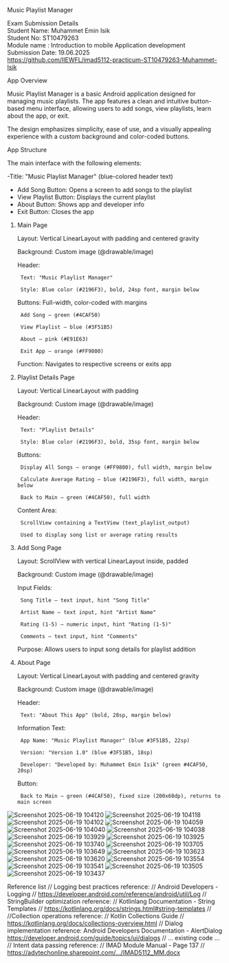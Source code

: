  Music Playlist Manager

Exam Submission Details  
Student Name: Muhammet Emin Isik  
Student No: ST10479263  
Module name :  Introduction to mobile Application development   
Submission Date: 19.06.2025  
https://github.com/IIEWFL/imad5112-practicum-ST10479263-Muhammet-Isik


 App Overview

Music Playlist Manager is a basic Android application designed for managing music playlists. The app features a clean and intuitive button-based menu interface, allowing users to add songs, view playlists, learn about the app, or exit.

The design emphasizes simplicity, ease of use, and a visually appealing experience with a custom background and color-coded buttons.


 App Structure

The main interface with the following elements:

-Title: "Music Playlist Manager" (blue-colored header text)
- Add Song Button: Opens a screen to add songs to the playlist
- View Playlist Button: Displays the current playlist
- About Button: Shows app and developer info
- Exit Button: Closes the app

1. Main Page

    Layout: Vertical LinearLayout with padding and centered gravity

    Background: Custom image (@drawable/image)

    Header:

        Text: "Music Playlist Manager"

        Style: Blue color (#2196F3), bold, 24sp font, margin below

    Buttons: Full-width, color-coded with margins

        Add Song — green (#4CAF50)

        View Playlist — blue (#3F51B5)

        About — pink (#E91E63)

        Exit App — orange (#FF9800)

    Function: Navigates to respective screens or exits app

2. Playlist Details Page

    Layout: Vertical LinearLayout with padding

    Background: Custom image (@drawable/image)

    Header:

        Text: "Playlist Details"

        Style: Blue color (#2196F3), bold, 35sp font, margin below

    Buttons:

        Display All Songs — orange (#FF9800), full width, margin below

        Calculate Average Rating — blue (#2196F3), full width, margin below

        Back to Main — green (#4CAF50), full width

    Content Area:

        ScrollView containing a TextView (text_playlist_output)

        Used to display song list or average rating results

3. Add Song Page

    Layout: ScrollView with vertical LinearLayout inside, padded

    Background: Custom image (@drawable/image)

    Input Fields:

        Song Title — text input, hint "Song Title"

        Artist Name — text input, hint "Artist Name"

        Rating (1-5) — numeric input, hint "Rating (1-5)"

        Comments — text input, hint "Comments"

    Purpose: Allows users to input song details for playlist addition

4. About Page

    Layout: Vertical LinearLayout with padding and centered gravity

    Background: Custom image (@drawable/image)

    Header:

        Text: "About This App" (bold, 28sp, margin below)

    Information Text:

        App Name: "Music Playlist Manager" (blue #3F51B5, 22sp)

        Version: "Version 1.0" (blue #3F51B5, 18sp)

        Developer: "Developed by: Muhammet Emin Isik" (green #4CAF50, 20sp)

    Button:

        Back to Main — green (#4CAF50), fixed size (200x60dp), returns to main screen

![Screenshot 2025-06-19 104120](https://github.com/user-attachments/assets/77f49a86-f599-4a05-99db-424babb542d1)
![Screenshot 2025-06-19 104118](https://github.com/user-attachments/assets/18f32e92-e392-4429-a058-08207c4f0929)
![Screenshot 2025-06-19 104102](https://github.com/user-attachments/assets/bdd7e1f0-01ff-4b5c-be57-1a44824996f2)
![Screenshot 2025-06-19 104059](https://github.com/user-attachments/assets/6483ba8a-4130-46d0-9286-8892fff367e2)
![Screenshot 2025-06-19 104040](https://github.com/user-attachments/assets/f7a53755-435d-45d7-887e-c6a39d21e4ed)
![Screenshot 2025-06-19 104038](https://github.com/user-attachments/assets/12a4a705-17cc-470d-a291-882f0d62b69c)
![Screenshot 2025-06-19 103929](https://github.com/user-attachments/assets/c4e7e357-8325-468a-9efa-95fddedb4333)
![Screenshot 2025-06-19 103925](https://github.com/user-attachments/assets/8e407fa4-c683-4624-af7f-98e17da6488f)
![Screenshot 2025-06-19 103740](https://github.com/user-attachments/assets/d2fca85a-381c-4740-a0c5-3431c67bbf2a)
![Screenshot 2025-06-19 103705](https://github.com/user-attachments/assets/afcb1998-693c-4b6d-a009-c2bc90017746)
![Screenshot 2025-06-19 103649](https://github.com/user-attachments/assets/1666d65a-877f-4591-beec-e236e65b8de1)
![Screenshot 2025-06-19 103623](https://github.com/user-attachments/assets/1fe88e1a-c3d9-4bfe-b46b-76fc084a9244)
![Screenshot 2025-06-19 103620](https://github.com/user-attachments/assets/441b59d5-c433-49c5-940f-7f55695bba64)
![Screenshot 2025-06-19 103554](https://github.com/user-attachments/assets/a56ca0c9-754e-4cb3-93ed-a02f52477095)
![Screenshot 2025-06-19 103541](https://github.com/user-attachments/assets/13dc6357-c170-44f4-9f41-3f11af57ec92)
![Screenshot 2025-06-19 103505](https://github.com/user-attachments/assets/bd7afbf2-7624-4776-897b-4fcfe637b956)
![Screenshot 2025-06-19 103437](https://github.com/user-attachments/assets/3688a8ad-deb3-4b61-8976-bee9d804d105)


Reference list 
// Logging best practices reference:
//  Android Developers - Logging
//  https://developer.android.com/reference/android/util/Log
// StringBuilder optimization reference:
//  Kotlinlang Documentation - String Templates
//  https://kotlinlang.org/docs/strings.html#string-templates
//
//Collection operations reference:
//  Kotlin Collections Guide
//  https://kotlinlang.org/docs/collections-overview.html
// Dialog implementation reference:
   Android Developers Documentation - AlertDialog
   https://developer.android.com/guide/topics/ui/dialogs
 // ... existing code ...
//  Intent data passing reference:
    //  IMAD Module Manual - Page 137
    //  https://advtechonline.sharepoint.com/.../IMAD5112_MM.docx

    
    






